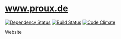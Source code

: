www.proux.de
============

[![Dependency Status](http://img.shields.io/gemnasium/proux/www.proux.de.svg?style=flat-square)](https://gemnasium.com/proux/www.proux.de) [![Build Status](http://img.shields.io/travis/proux/www.proux.de.svg?style=flat-square)](https://travis-ci.org/proux/www.proux.de) [![Code Climate](http://img.shields.io/codeclimate/github/proux/www.proux.de.svg?style=flat-square)](https://codeclimate.com/github/proux/www.proux.de)

Website